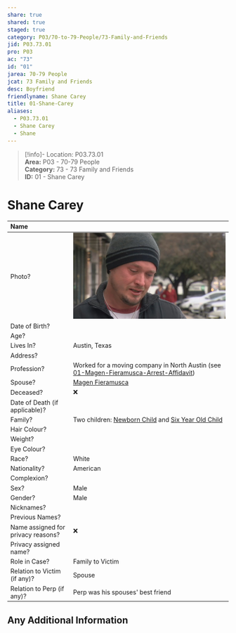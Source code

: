 ```yaml
---  
share: true  
shared: true  
staged: true  
category: P03/70-to-79-People/73-Family-and-Friends  
jid: P03.73.01  
pro: P03  
ac: "73"  
id: "01"  
jarea: 70-79 People  
jcat: 73 Family and Friends  
desc: Boyfriend  
friendlyname: Shane Carey  
title: 01-Shane-Carey  
aliases:  
  - P03.73.01  
  - Shane Carey  
  - Shane  
---  
```

>[!info]- Location: P03.73.01  
>**Area:** P03 - 70-79 People  
>**Category:** 73 - 73 Family and Friends  
>**ID:** 01 - Shane Carey  
  
# Shane Carey  
  
| Name                               |            |  
|:---------------------------------- |:---------- |  
| Photo?                             | ![200](../../../assets/attachments/06-shane-carey.jpg) |  
| Date of Birth?                     |            |  
| Age?                               |            |  
| Lives In?                          |  Austin, Texas          |  
| Address?                           |            |  
| Profession?                        |  Worked for a moving company in North Austin  (see [01-Magen-Fieramusca-Arrest-Affidavit](../../20-to-29-Case-Files/21-File-Notes/02-Magen-Fieramusca-Arrest-Affidavit.md#7pvim))        |  
| Spouse?                            | [Magen Fieramusca](../72-Suspects-and-People-of-Interest/01-Magen-Rose-Fieramusca.md)            |  
| Deceased?                          | ❌      |  
| Date of Death (if applicable)?     |            |  
| Family?                            | Two children: [Newborn Child](./02-Newborn-Child.md) and [Six Year Old Child](./03-Six-Year-Old-Child.md)            |  
| Hair Colour?                       |            |  
| Weight?                            |            |  
| Eye Colour?                        |            |  
| Race?                              |    White        |  
| Nationality?                       |   American         |  
| Complexion?                        |            |  
| Sex?                               |  Male          |  
| Gender?                                   | Male           |  
| Nicknames?                         |            |  
| Previous Names?                    |            |  
| Name assigned for privacy reasons? | ❌      |  
| Privacy assigned name?             |            |  
| Role in Case?                      |  Family to Victim          |  
| Relation to Victim (if any)?       |  Spouse          |  
| Relation to Perp (if any)?         |  Perp was his spouses' best friend          |  
  
## Any Additional Information